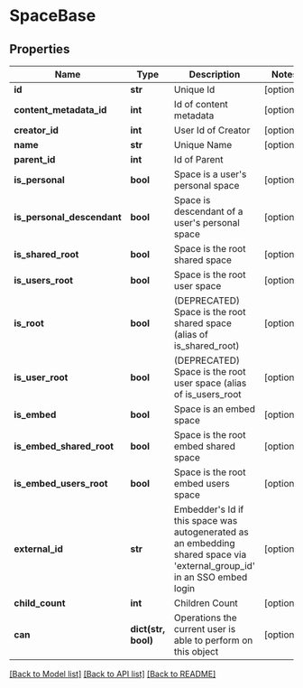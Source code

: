 # SpaceBase

## Properties
Name | Type | Description | Notes
------------ | ------------- | ------------- | -------------
**id** | **str** | Unique Id | [optional] 
**content_metadata_id** | **int** | Id of content metadata | [optional] 
**creator_id** | **int** | User Id of Creator | [optional] 
**name** | **str** | Unique Name | [optional] 
**parent_id** | **int** | Id of Parent | 
**is_personal** | **bool** | Space is a user&#39;s personal space | [optional] 
**is_personal_descendant** | **bool** | Space is descendant of a user&#39;s personal space | [optional] 
**is_shared_root** | **bool** | Space is the root shared space | [optional] 
**is_users_root** | **bool** | Space is the root user space | [optional] 
**is_root** | **bool** | (DEPRECATED) Space is the root shared space (alias of is_shared_root) | [optional] 
**is_user_root** | **bool** | (DEPRECATED) Space is the root user space (alias of is_users_root | [optional] 
**is_embed** | **bool** | Space is an embed space | [optional] 
**is_embed_shared_root** | **bool** | Space is the root embed shared space | [optional] 
**is_embed_users_root** | **bool** | Space is the root embed users space | [optional] 
**external_id** | **str** | Embedder&#39;s Id if this space was autogenerated as an embedding shared space via &#39;external_group_id&#39; in an SSO embed login | [optional] 
**child_count** | **int** | Children Count | [optional] 
**can** | **dict(str, bool)** | Operations the current user is able to perform on this object | [optional] 

[[Back to Model list]](../README.md#documentation-for-models) [[Back to API list]](../README.md#documentation-for-api-endpoints) [[Back to README]](../README.md)


